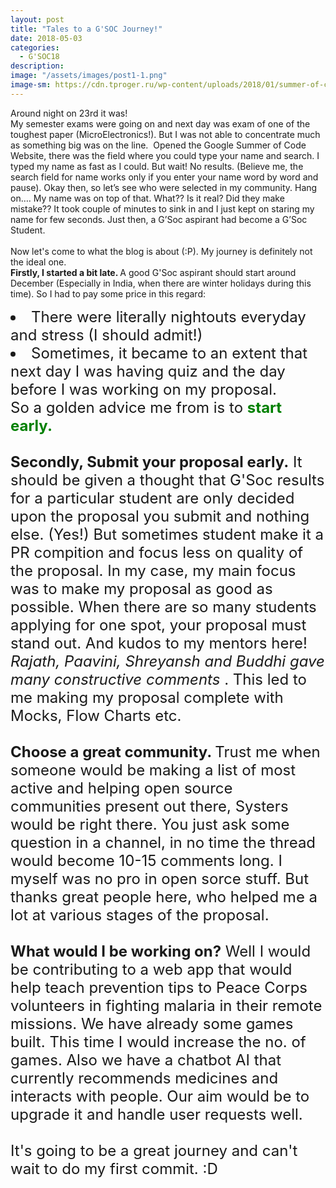 ```yaml
---
layout: post
title: "Tales to a G'SOC Journey!"
date: 2018-05-03
categories:
  - G'SOC18
description:
image: "/assets/images/post1-1.png"
image-sm: https://cdn.tproger.ru/wp-content/uploads/2018/01/summer-of-code-cover.jpg
---
```


Around night on 23rd it was! 
<BR>
My semester exams were going on and next day was exam of one of the toughest paper (MicroElectronics!).
But I was not able to concentrate much as something big was on the line. 
Opened the Google Summer of Code Website, there was the field where you could type your name and search. I typed my name as fast as I could. But wait! No results. (Believe me, the search field for name works only if you enter your name word by word and pause). Okay then, so let’s see who were selected in my community. Hang on…. My name was on top of that. What?? Is it real? Did they make mistake?? It took couple of minutes to sink in and I just kept on staring my name for few seconds. Just then, a G’Soc aspirant had become a G’Soc Student.
<BR> <br>
Now let's come to what the blog is about (:P). My journey is definitely not the ideal one. <br>
<b>Firstly, I started a bit late. </b>A good G'Soc aspirant
should start around December (Especially in India, when there are winter holidays during this time). So I had to pay some price in this regard: 
<font size = "5px">
 <li> There were literally nightouts everyday and stress (I should admit!)</li>
 <li> Sometimes, it became to an extent that next day I was having quiz and the day before I was working on my proposal.</li>
 So a golden advice me from is to <font color="green"><b>start early.</b></font>
 <br><br>
    <b>Secondly, Submit your proposal early.</b> It should be given a thought that G'Soc results for a particular student are only decided upon the proposal you submit and nothing else. (Yes!)
    But sometimes student make it a PR compition and focus less on quality of the proposal. In my case, my main focus was to make my proposal as good as possible. When there are so many students applying for one spot, your proposal must stand out. 
    And kudos to my mentors here! <i>Rajath, Paavini, Shreyansh and Buddhi gave many constructive comments </i>. This led to me making my proposal complete with Mocks, Flow Charts etc.
<br>
<BR><b>Choose a great community. </b> Trust me when someone would be making a list of most active and helping open source communities present out there, Systers would be right there. You just ask some question in a channel, in no time the thread would become 10-15 comments long. I myself was no pro in open sorce stuff. But thanks great people here, who helped me a lot at various stages of the proposal.
<br><br>
<b>What would I be working on?</b> Well I would be contributing to a web app that would help teach prevention tips to Peace Corps volunteers in fighting malaria in their remote missions. We have already some games built. This time I would increase the no. of games. Also we have a chatbot AI that currently recommends medicines and interacts with people. Our aim would be to upgrade it and handle user requests well. <br><br>
  It's going to be a great journey and can't wait to do my first commit. :D
<br><br> 

